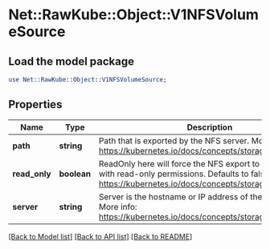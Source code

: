 # Net::RawKube::Object::V1NFSVolumeSource

## Load the model package
```perl
use Net::RawKube::Object::V1NFSVolumeSource;
```

## Properties
Name | Type | Description | Notes
------------ | ------------- | ------------- | -------------
**path** | **string** | Path that is exported by the NFS server. More info: https://kubernetes.io/docs/concepts/storage/volumes#nfs | 
**read_only** | **boolean** | ReadOnly here will force the NFS export to be mounted with read-only permissions. Defaults to false. More info: https://kubernetes.io/docs/concepts/storage/volumes#nfs | [optional] 
**server** | **string** | Server is the hostname or IP address of the NFS server. More info: https://kubernetes.io/docs/concepts/storage/volumes#nfs | 

[[Back to Model list]](../README.md#documentation-for-models) [[Back to API list]](../README.md#documentation-for-api-endpoints) [[Back to README]](../README.md)



